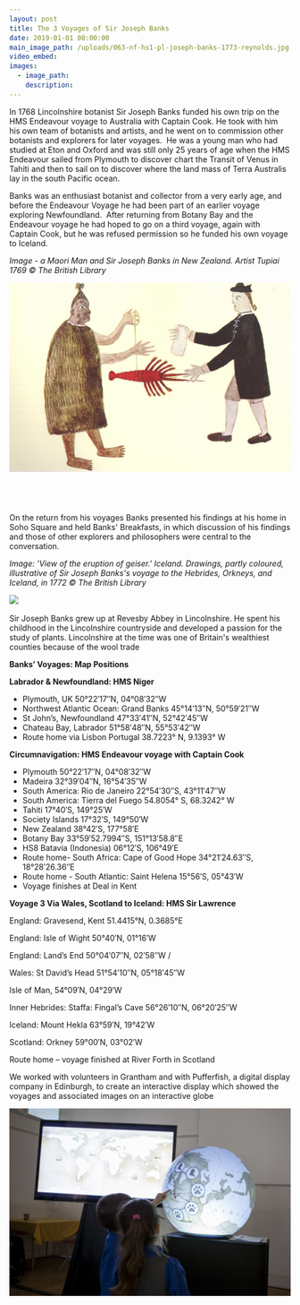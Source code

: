 ```yaml
---
layout: post
title: The 3 Voyages of Sir Joseph Banks
date: 2019-01-01 00:00:00
main_image_path: /uploads/063-nf-hs1-pl-joseph-banks-1773-reynolds.jpg
video_embed:
images:
  - image_path:
    description:
---
```


In 1768 Lincolnshire botanist Sir Joseph Banks funded his own trip on the HMS Endeavour voyage to Australia with Captain Cook. He took with him his own team of botanists and artists, and he went on to commission other botanists and explorers for later voyages.&nbsp; He was a young man who had studied at Eton and Oxford and was still only 25 years of age when the HMS Endeavour sailed from Plymouth to discover chart the Transit of Venus in Tahiti and then to sail on to discover where the land mass of Terra Australis lay in the south Pacific ocean.

Banks was an enthusiast botanist and collector from a very early age, and before the Endeavour Voyage he had been part of an earlier voyage exploring Newfoundland. &nbsp;After returning from Botany Bay and the Endeavour voyage he had hoped to go on a third voyage, again with Captain Cook, but he was refused permission so he funded his own voyage to Iceland.

*Image - a Maori Man and Sir Joseph Banks in New Zealand. Artist Tupiai 1769 &copy; The British Library&nbsp;*

![](/uploads/042-au-hs6-pe-a-maori-man-and-joseph-banks-exchanging-a-crayfish-for-a-piece-of-cloth-c--1769.jpg)

###### &nbsp;

On the return from his voyages Banks presented his findings at his home in Soho Square and held Banks' Breakfasts, in which discussion of his findings and those of other explorers and philosophers were central to the conversation.

*Image: 'View of the eruption of geiser.' Iceland. Drawings, partly coloured, illustrative of Sir Joseph Banks's voyage to the Hebrides, Orkneys, and Iceland, in 1772 &copy; The British Library*&nbsp;

![](/uploads/080-ice-hs7-ls-b20152-08-geyser-drawing.jpg)

Sir Joseph Banks grew up at Revesby Abbey in Lincolnshire. He spent his childhood in the Lincolnshire countryside and developed a passion for the study of plants. Lincolnshire at the time was one of Britain's wealthiest counties because of the wool trade

**Banks’ Voyages: Map Positions**

**Labrador & Newfoundland: HMS Niger**

* Plymouth, UK 50&deg;22′17″N, 04&deg;08′32″W
* Northwest Atlantic Ocean: Grand Banks 45&deg;14′13″N, 50&deg;59′21″W
* St John’s, Newfoundland 47&deg;33′41″N, 52&deg;42′45″W
* Chateau Bay, Labrador 51&deg;58′48″N, 55&deg;53′42″W
* Route home via Lisbon Portugal 38.7223&deg; N, 9.1393&deg; W

**Circumnavigation: HMS Endeavour voyage with Captain Cook**

* Plymouth 50&deg;22′17″N, 04&deg;08′32″W
* Madeira 32&deg;39′04″N, 16&deg;54′35″W
* South America: Rio de Janeiro 22&deg;54′30″S, 43&deg;11′47″W
* South America: Tierra del Fuego 54.8054&deg; S, 68.3242&deg; W
* Tahiti 17&deg;40′S, 149&deg;25′W
* Society Islands 17&deg;32′S, 149&deg;50′W
* New Zealand 38&deg;42′S, 177&deg;58′E
* Botany Bay 33&deg;59′52.7994″S, 151&deg;13′58.8″E
* HS8 Batavia (Indonesia) 06&deg;12′S, 106&deg;49′E
* Route home- South Africa: Cape of Good Hope 34&deg;21′24.63″S, 18&deg;28′26.36″E
* Route home - South Atlantic: Saint Helena 15&deg;56′S, 05&deg;43′W
* Voyage finishes at Deal in Kent

**Voyage 3 Via Wales, Scotland to Iceland: HMS Sir Lawrence**

England: Gravesend, Kent 51.4415&deg;N, 0.3685&deg;E

England: Isle of Wight 50&deg;40′N, 01&deg;16′W

England: Land’s End 50&deg;04′07″N, 02′58″W﻿ / ﻿

Wales: St David’s Head 51&deg;54′10″N, 05&deg;18′45″W

Isle of Man, 54&deg;09′N, 04&deg;29′W

Inner Hebrides: Staffa: Fingal’s Cave 56&deg;26′10″N, 06&deg;20′25″W﻿

Iceland: Mount Hekla 63&deg;59′N, 19&deg;42′W

Scotland: Orkney 59&deg;00′N, 03&deg;02′W

Route home – voyage finished at River Forth in Scotland

We worked with volunteers in Grantham and with Pufferfish, a digital display company in Edinburgh, to create an interactive display which showed the voyages and associated images on an interactive globe

![](/uploads/globe-gravity-fields-139.jpg)